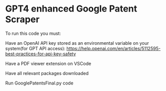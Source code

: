 # GPT4 enhanced Google Patent Scraper

To run this code you must:

Have an OpenAI API key stored as an environmental variable on your system(for GPT API access): https://help.openai.com/en/articles/5112595-best-practices-for-api-key-safety

Have a PDF viewer extension on VSCode

Have all relevant packages downloaded

Run GooglePatentsFinal.py code 
